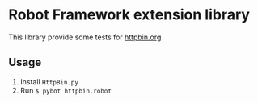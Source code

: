 # Robot Framework extension library

This library provide  some tests for [httpbin.org](http://httpbin.org)


## Usage

1. Install `HttpBin.py`
2. Run `$ pybot httpbin.robot`

